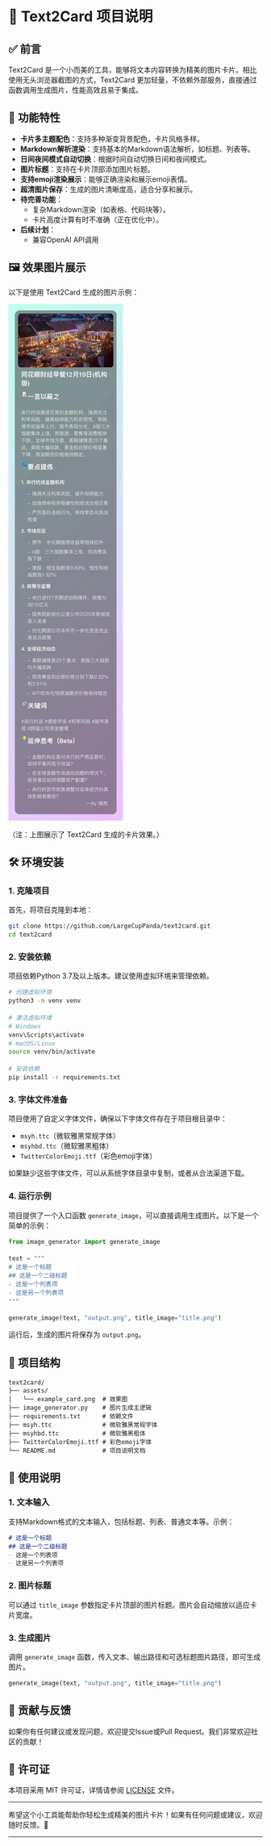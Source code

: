 # 📝 Text2Card 项目说明

## ✅ 前言
Text2Card 是一个小而美的工具，能够将文本内容转换为精美的图片卡片。相比使用无头浏览器截图的方式，Text2Card 更加轻量，不依赖外部服务，直接通过函数调用生成图片，性能高效且易于集成。

## 🚀 功能特性
- **卡片多主题配色**：支持多种渐变背景配色，卡片风格多样。
- **Markdown解析渲染**：支持基本的Markdown语法解析，如标题、列表等。
- **日间夜间模式自动切换**：根据时间自动切换日间和夜间模式。
- **图片标题**：支持在卡片顶部添加图片标题。
- **支持emoji渲染展示**：能够正确渲染和展示emoji表情。
- **超清图片保存**：生成的图片清晰度高，适合分享和展示。
- **待完善功能**：
  - 复杂Markdown渲染（如表格、代码块等）。
  - 卡片高度计算有时不准确（正在优化中）。
- **后续计划**：
  - 兼容OpenAI API调用

## 🖼️ 效果图片展示
以下是使用 Text2Card 生成的图片示例：

![示例卡片](./assets/example_card.png)

（注：上图展示了 Text2Card 生成的卡片效果。）

## 🛠️ 环境安装

### 1. 克隆项目
首先，将项目克隆到本地：

```bash
git clone https://github.com/LargeCupPanda/text2card.git
cd text2card
```

### 2. 安装依赖
项目依赖Python 3.7及以上版本。建议使用虚拟环境来管理依赖。

```bash
# 创建虚拟环境
python3 -m venv venv

# 激活虚拟环境
# Windows
venv\Scripts\activate
# macOS/Linux
source venv/bin/activate

# 安装依赖
pip install -r requirements.txt
```

### 3. 字体文件准备
项目使用了自定义字体文件，确保以下字体文件存在于项目根目录中：
- `msyh.ttc`（微软雅黑常规字体）
- `msyhbd.ttc`（微软雅黑粗体）
- `TwitterColorEmoji.ttf`（彩色emoji字体）

如果缺少这些字体文件，可以从系统字体目录中复制，或者从合法渠道下载。

### 4. 运行示例
项目提供了一个入口函数 `generate_image`，可以直接调用生成图片。以下是一个简单的示例：

```python
from image_generator import generate_image

text = """
# 这是一个标题
## 这是一个二级标题
- 这是一个列表项
- 这是另一个列表项
"""

generate_image(text, "output.png", title_image="title.png")
```

运行后，生成的图片将保存为 `output.png`。

## 📂 项目结构
```
text2card/
├── assets/
│   └── example_card.png  # 效果图
├── image_generator.py    # 图片生成主逻辑
├── requirements.txt      # 依赖文件
├── msyh.ttc              # 微软雅黑常规字体
├── msyhbd.ttc            # 微软雅黑粗体
├── TwitterColorEmoji.ttf # 彩色emoji字体
└── README.md             # 项目说明文档
```

## 📜 使用说明
### 1. 文本输入
支持Markdown格式的文本输入，包括标题、列表、普通文本等。示例：

```markdown
# 这是一个标题
## 这是一个二级标题
- 这是一个列表项
- 这是另一个列表项
```

### 2. 图片标题
可以通过 `title_image` 参数指定卡片顶部的图片标题。图片会自动缩放以适应卡片宽度。

### 3. 生成图片
调用 `generate_image` 函数，传入文本、输出路径和可选标题图片路径，即可生成图片。

```python
generate_image(text, "output.png", title_image="title.png")
```

## 🤝 贡献与反馈
如果你有任何建议或发现问题，欢迎提交Issue或Pull Request。我们非常欢迎社区的贡献！

## 📄 许可证
本项目采用 MIT 许可证，详情请参阅 [LICENSE](LICENSE) 文件。

---

希望这个小工具能帮助你轻松生成精美的图片卡片！如果有任何问题或建议，欢迎随时反馈。🎉

---